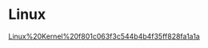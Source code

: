 # Linux

[Linux%20Kernel%20f801c063f3c544b4b4f35ff828fa1a1a](Linux%20Kernel%20f801c063f3c544b4b4f35ff828fa1a1a)